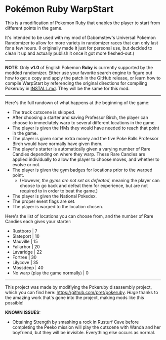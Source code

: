 # Pokémon Ruby WarpStart

This is a modification of Pokemon Ruby that enables the player to start from different points in the game. 

It's intended to be used with my mod of Dabomstew's Universal Pokemon Randomizer to allow for more variety in randomizer races that can only last for a few hours. (I originally made it just for personal use, but decided to clean it up and actually publish it once it got more fleshed-out.)

---

**NOTE:** Only **v1.0** of English Pokemon **Ruby** is currently supported by the modded randomizer. Either use your favorite search engine to figure out how to get a copy and apply the patch in the GitHub release, or learn how to compile WarpStart by referencing the original directions for compiling Pokeruby in [INSTALL.md](INSTALL.md). They will be the same for this mod.

---

Here's the full rundown of what happens at the beginning of the game:
- The truck cutscene is skipped.
- After choosing a starter and saving Professor Birch, the player can choose to immediately warp to several different locations in the game. 
- The player is given the HMs they would have needed to reach that point in the game.
- The player is given some extra money and the five Poke Balls Professor Birch would have normally have given them.
- The player's starter is automatically given a varying number of Rare Candies depending on where they warp. These Rare Candies are applied individually to allow the player to choose moves, and whether to evolve or not.
- The player is given the gym badges for locations prior to the warped point. 
  - (However, *the gyms are not set as defeated*, meaning the player can choose to go back and defeat them for experience, but are not required to in order to beat the game.)
- The player is given the National Pokedex.
- The proper event flags are set.
- The player is warped to the location chosen.

Here's the list of locations you can choose from, and the number of Rare Candies each gives your starter:
  - Rustboro | 7
  - Slateport | 10
  - Mauville | 15
  - Fallarbor | 20
  - Lavaridge | 22
  - Fortree | 30
  - Lilycove | 35
  - Mossdeep | 40
  - No warp (play the game normally) | 0

--- 

This project was made by modifiying the Pokeruby disassembly project, which you can find here: https://github.com/pret/pokeruby. *Huge* thanks to the amazing work that's gone into the project, making mods like this possible!

**KNOWN ISSUES:**
- Obtaining Strength by smashing a rock in Rusturf Cave before completing the Peeko mission will play the cutscene with Wanda and her boyfriend, but they will be invisible. Everything else occurs as normal.